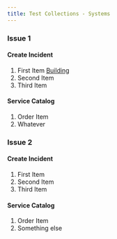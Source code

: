 ```yaml
---
title: Test Collections - Systems
---
```


### Issue 1

#### Create Incident
1. First Item [Building](./building/building.html "The Building")
2. Second Item
3. Third Item

#### Service Catalog ####

1. Order Item
1. Whatever

### Issue 2

#### Create Incident
1. First Item
2. Second Item
3. Third Item

#### Service Catalog ####

1. Order Item
1. Something else
